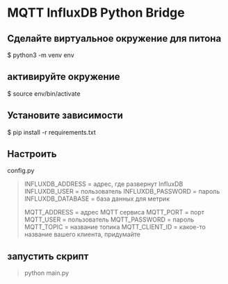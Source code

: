 # MQTT InfluxDB Python Bridge

## Сделайте виртуальное окружение для питона

\$ python3 -m venv env

## активируйте окружение

\$ source env/bin/activate

## Установите зависимости

\$ pip install -r requirements.txt

## Настроить

config.py

> INFLUXDB_ADDRESS = адрес, где развернут InfluxDB
> INFLUXDB_USER = пользователь
> INFLUXDB_PASSWORD = пароль
> INFLUXDB_DATABASE = база данных для метрик
>
> MQTT_ADDRESS = адрес MQTT сервиса
> MQTT_PORT = порт
> MQTT_USER = пользователь
> MQTT_PASSWORD = пароль
> MQTT_TOPIC = название топика
> MQTT_CLIENT_ID = какое-то название вашего клиента, придумайте

## запустить скрипт

> python main.py
